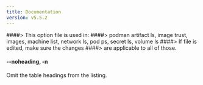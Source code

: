 ```yaml
---
title: Documentation
version: v5.5.2
---
```


####> This option file is used in:
####>   podman artifact ls, image trust, images, machine list, network ls, pod ps, secret ls, volume ls
####> If file is edited, make sure the changes
####> are applicable to all of those.
#### **--noheading**, **-n**

Omit the table headings from the listing.
